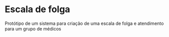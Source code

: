 # Escala de folga

Protótipo de um sistema para criação de uma escala de folga e atendimento para um grupo de médicos